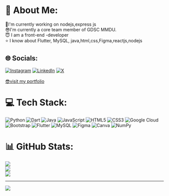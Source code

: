 # 💫 About Me:
🔭I'm currently working on nodejs,express js<br>😎I'm currently a core team member of GDSC MMDU.<br>😇 I am  a front-end -developer <br>⭐ I know about Flutter, MySQL, java,html,css,Figma,reactjs,nodejs


## 🌐 Socials:
[![Instagram](https://img.shields.io/badge/Instagram-%23E4405F.svg?logo=Instagram&logoColor=white)](https://instagram.com/vaishnavi_me_18) [![LinkedIn](https://img.shields.io/badge/LinkedIn-%230077B5.svg?logo=linkedin&logoColor=white)](https://linkedin.com/in/inkedin.com/in/vaishnavi-vaishnavi-686630250/) [![X](https://img.shields.io/badge/X-black.svg?logo=X&logoColor=white)](https://x.com/https://twitter.com/vishu032004) 
<br></br>
<a href='https://technozz.netlify.app'> 😎visit my portfolio</a>

# 💻 Tech Stack:
![Python](https://img.shields.io/badge/python-3670A0?style=for-the-badge&logo=python&logoColor=ffdd54) ![Dart](https://img.shields.io/badge/dart-%230175C2.svg?style=for-the-badge&logo=dart&logoColor=white) ![Java](https://img.shields.io/badge/java-%23ED8B00.svg?style=for-the-badge&logo=openjdk&logoColor=white) ![JavaScript](https://img.shields.io/badge/javascript-%23323330.svg?style=for-the-badge&logo=javascript&logoColor=%23F7DF1E) ![HTML5](https://img.shields.io/badge/html5-%23E34F26.svg?style=for-the-badge&logo=html5&logoColor=white) ![CSS3](https://img.shields.io/badge/css3-%231572B6.svg?style=for-the-badge&logo=css3&logoColor=white) ![Google Cloud](https://img.shields.io/badge/GoogleCloud-%234285F4.svg?style=for-the-badge&logo=google-cloud&logoColor=white) ![Bootstrap](https://img.shields.io/badge/bootstrap-%238511FA.svg?style=for-the-badge&logo=bootstrap&logoColor=white) ![Flutter](https://img.shields.io/badge/Flutter-%2302569B.svg?style=for-the-badge&logo=Flutter&logoColor=white) ![MySQL](https://img.shields.io/badge/mysql-%2300000f.svg?style=for-the-badge&logo=mysql&logoColor=white) ![Figma](https://img.shields.io/badge/figma-%23F24E1E.svg?style=for-the-badge&logo=figma&logoColor=white) ![Canva](https://img.shields.io/badge/Canva-%2300C4CC.svg?style=for-the-badge&logo=Canva&logoColor=white) ![NumPy](https://img.shields.io/badge/numpy-%23013243.svg?style=for-the-badge&logo=numpy&logoColor=white)
# 📊 GitHub Stats:
![](https://github-readme-stats.vercel.app/api?username=vaishnavi185&theme=dark&hide_border=false&include_all_commits=false&count_private=false)<br/>
![](https://github-readme-streak-stats.herokuapp.com/?user=vaishnavi185&theme=dark&hide_border=false)<br/>
![](https://github-readme-stats.vercel.app/api/top-langs/?username=vaishnavi185&theme=dark&hide_border=false&include_all_commits=false&count_private=false&layout=compact)

---
[![](https://visitcount.itsvg.in/api?id=vaishnavi185&icon=0&color=0)](https://visitcount.itsvg.in)

<!-- Proudly created with GPRM ( https://gprm.itsvg.in ) -->
